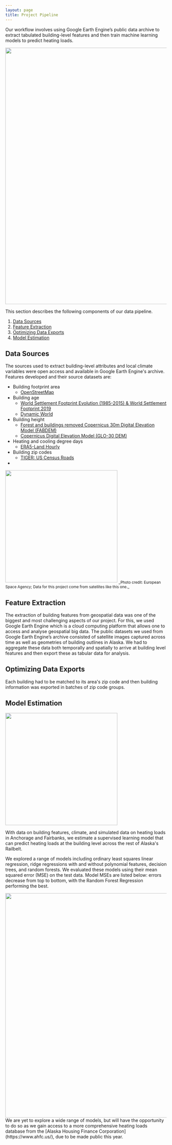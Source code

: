 ```yaml
---
layout: page
title: Project Pipeline
---
```

Our workflow involves using Google Earth Engine’s public data archive to extract tabulated building-level features and then train machine learning models to predict heating loads.

<img src="{{ site.url }}{{ site.baseurl }}/assets/img/pipeline.png" width="800">

This section describes the following components of our data pipeline.
1. [Data Sources](#data-sources)
2. [Feature Extraction](#feature-extraction)
3. [Optimizing Data Exports](#optimizing-data-exports)
4. [Model Estimation](#model-estimation)

## Data Sources

The sources used to extract building-level attributes and local climate variables were open access and available in Google Earth Engine's archive. Features developed and their source datasets are:
+ Building footprint area
	+ [OpenStreetMap](https://www.openstreetmap.org)
+ Building age
	+ [World Settlement Footprint Evolution (1985-2015) & World Settlement Footprint 2019](https://samapriya.github.io/awesome-gee-community-datasets/projects/wsf/)
	+ [Dynamic World](https://developers.google.com/earth-engine/datasets/catalog/GOOGLE_DYNAMICWORLD_V1)
+ Building height
	+ [Forest and buildings removed Copernicus 30m Digital Elevation Model (FABDEM)](https://samapriya.github.io/awesome-gee-community-datasets/projects/fabdem/)
	+ [Copernicus Digital Elevation Model (GLO-30 DEM)](https://samapriya.github.io/awesome-gee-community-datasets/projects/glo30/)
+ Heating and cooling degree days 
	+ [ERA5-Land Hourly](https://developers.google.com/earth-engine/datasets/catalog/ECMWF_ERA5_LAND_HOURLY)
+ Building zip codes 
 	+ [TIGER: US Census Roads](https://developers.google.com/earth-engine/datasets/catalog/TIGER_2016_Roads)
+

<img src="{{ site.url }}{{ site.baseurl }}/assets/img/copernicus_sat.png" width="350">
<sub>_Photo credit: European Space Agency; Data for this project come from satellites like this one._</sub>

## Feature Extraction

The extraction of building features from geospatial data was one of the biggest and most challenging aspects of our project. For this, we used Google Earth Engine which is a cloud computing platform that allows one to access and analyse geospatial big data. The public datasets we used from Google Earth Engine’s archive consisted of satellite images captured across time as well as geometries of building outlines in Alaska. We had to aggregate these data both temporally and spatially to arrive at building level features and then export these as tabular data for analysis.


## Optimizing Data Exports

Each building had to be matched to its area's zip code and then building information was exported in batches of zip code groups. 

## Model Estimation
<img src="{{ site.url }}{{ site.baseurl }}/assets/img/ak_anch_fair.png" width="350">
<!--  note you can make text wrap by adding img align="right" between img and src-->

With data on building features, climate, and simulated data on heating loads in Anchorage and Fairbanks, we estimate a supervised learning model that can predict heating loads at the building level across the rest of Alaska's Railbelt.

We explored a range of models including ordinary least squares linear regression, ridge regressions with and without polynomial features, decision trees, and random forests. We evaluated these models using their mean squared error (MSE) on the test data. Model MSEs are listed below: errors decrease from top to bottom, with the Random Forest Regression performing the best.

<img src="{{ site.url }}{{ site.baseurl }}/assets/img/mse.png" width="700">
We are yet to explore a wide range of models, but will have the opportunity to do so as we gain access to a more comprehensive heating loads database from the [Alaska Housing Finance Corporation](https://www.ahfc.us/), due to be made public this year.

